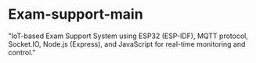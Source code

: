 # Exam-support-main
"IoT-based Exam Support System using ESP32 (ESP-IDF), MQTT protocol, Socket.IO, Node.js (Express), and JavaScript for real-time monitoring and control."
